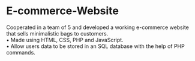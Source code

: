 # E-commerce-Website

Cooperated in a team of 5 and developed a working e-commerce website that sells minimalistic bags to customers.<br/>
• Made using HTML, CSS, PHP and JavaScript.<br/>
• Allow users data to be stored in an SQL database with the help of PHP commands.<br/>
